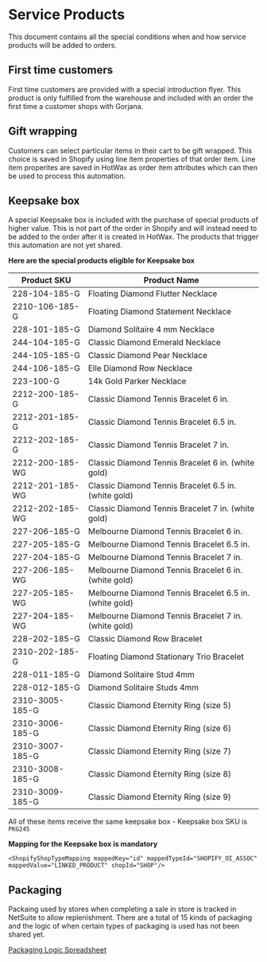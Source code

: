 # Service Products

This document contains all the special conditions when and how service products will be added to orders.

## First time customers
First time customers are provided with a special introduction flyer. This product is only fulfilled from the warehouse and included with an order the first time a customer shops with Gorjana.

## Gift wrapping
Customers can select particular items in their cart to be gift wrapped. This choice is saved in Shopify using line item properties of that order item. Line item properites are saved in HotWax as order item attributes which can then be used to process this automation.

## Keepsake box
A special Keepsake box is included with the purchase of special products of higher value. This is not part of the order in Shopify and will instead need to be added to the order after it is created in HotWax. The products that trigger this automation are not yet shared.

**Here are the special products eligible for Keepsake box**

| Product SKU            | Product Name                                           |
|------------------------|--------------------------------------------------------|
| 228-104-185-G          | Floating Diamond Flutter Necklace                      |
| 2210-106-185-G         | Floating Diamond Statement Necklace                    |
| 228-101-185-G          | Diamond Solitaire 4 mm Necklace                        |
| 244-104-185-G          | Classic Diamond Emerald Necklace                       |
| 244-105-185-G          | Classic Diamond Pear Necklace                          |
| 244-106-185-G          | Elle Diamond Row Necklace                              |
| 223-100-G              | 14k Gold Parker Necklace                               |
| 2212-200-185-G         | Classic Diamond Tennis Bracelet 6 in.                  |
| 2212-201-185-G         | Classic Diamond Tennis Bracelet 6.5 in.                |
| 2212-202-185-G         | Classic Diamond Tennis Bracelet 7 in.                  |
| 2212-200-185-WG        | Classic Diamond Tennis Bracelet 6 in. (white gold)     |
| 2212-201-185-WG        | Classic Diamond Tennis Bracelet 6.5 in. (white gold)   |
| 2212-202-185-WG        | Classic Diamond Tennis Bracelet 7 in. (white gold)     |
| 227-206-185-G          | Melbourne Diamond Tennis Bracelet 6 in.                |
| 227-205-185-G          | Melbourne Diamond Tennis Bracelet 6.5 in.              |
| 227-204-185-G          | Melbourne Diamond Tennis Bracelet 7 in.                |
| 227-206-185-WG         | Melbourne Diamond Tennis Bracelet 6 in. (white gold)   |
| 227-205-185-WG         | Melbourne Diamond Tennis Bracelet 6.5 in. (white gold) |
| 227-204-185-WG         | Melbourne Diamond Tennis Bracelet 7 in. (white gold)   |
| 228-202-185-G          | Classic Diamond Row Bracelet                           |
| 2310-202-185-G         | Floating Diamond Stationary Trio Bracelet              |
| 228-011-185-G          | Diamond Solitaire Stud 4mm                             |
| 228-012-185-G          | Diamond Solitaire Studs 4mm                            |
| 2310-3005-185-G        | Classic Diamond Eternity Ring (size 5)                 |
| 2310-3006-185-G        | Classic Diamond Eternity Ring (size 6)                 |
| 2310-3007-185-G        | Classic Diamond Eternity Ring (size 7)                 |
| 2310-3008-185-G        | Classic Diamond Eternity Ring (size 8)                 |
| 2310-3009-185-G        | Classic Diamond Eternity Ring (size 9)                 |

All of these items receive the same keepsake box - Keepsake box SKU is `PKG245`

**Mapping for the Keepsake box is mandatory**

```
<ShopifyShopTypeMapping mappedKey="id" mappedTypeId="SHOPIFY_OI_ASSOC" mappedValue="LINKED_PRODUCT" shopId="SHOP"/>
```

## Packaging
Packaing used by stores when completing a sale in store is tracked in NetSuite to allow replenishment. There are a total of 15 kinds of packaging and the logic of when certain types of packaging is used has not been shared yet.

[Packaging Logic Spreadsheet](https://docs.google.com/spreadsheets/d/1H7VT5kbkKNLWFBMLp8yihUoY6oCRq7UacTnvr-3T92M/edit#gid=0)
